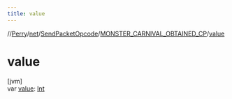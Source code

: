 ```yaml
---
title: value
---
```

//[Perry](../../../../index.html)/[net](../../index.html)/[SendPacketOpcode](../index.html)/[MONSTER_CARNIVAL_OBTAINED_CP](index.html)/[value](value.html)



# value



[jvm]\
var [value](value.html): [Int](https://kotlinlang.org/api/latest/jvm/stdlib/kotlin/-int/index.html)




